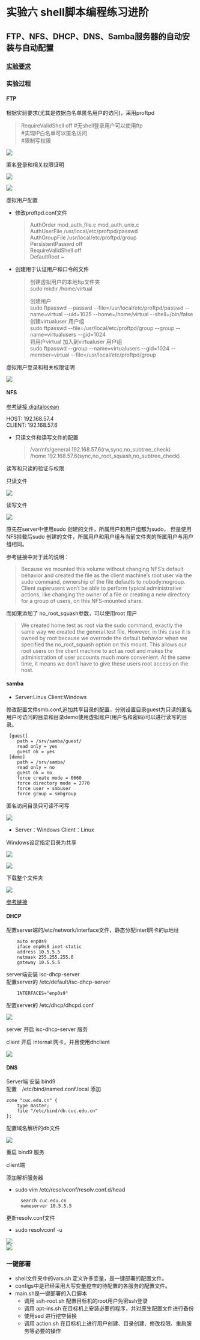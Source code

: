 # 实验六 shell脚本编程练习进阶  
## FTP、NFS、DHCP、DNS、Samba服务器的自动安装与自动配置    

### [实验要求](https://sec.cuc.edu.cn/huangwei/course/LinuxSysAdmin/chap0x06.exp.md.html#/2/1)  
   
 
### 实验过程  
  
#### FTP  
 
根据实验要求(尤其是依据白名单匿名用户的访问)，采用proftpd  
 
> RequireValidShell off  #无shell登录用户可以使用ftp  
> <Limit LOGIN>   #实现IP白名单可以匿名访问  
> <Limit WRITE>   #限制写权限  
 
![](image/1.jpg)
  
匿名登录和相关权限证明  
  
![](image/2.png)   
  
![](image/3.png)  
  
虚拟用户配置  
  
* 修改proftpd.conf文件  
	> AuthOrder                       mod_auth_file.c mod_auth_unix.c    
	> AuthUserFile                    /usr/local/etc/proftpd/passwd  
	> AuthGroupFile                   /usr/local/etc/proftpd/group  
	> PersistentPasswd                off  
	> RequireValidShell              off   
	> DefaultRoot                     ~ 
* 创建用于认证用户和口令的文件   
  
    > 创建虚拟用户的本地ftp文件夹  
    > sudo mkdir /home/virtual  
    >   
    > 创建用户  
    > sudo ftpasswd --passwd --file=/usr/local/etc/proftpd/passwd --name=virtual --uid=1025 --home=/home/virtual --shell=/bin/false  
    > 创建virtualuser 用户组  
    > sudo ftpasswd --file=/usr/local/etc/proftpd/group --group --name=virtualusers --gid=1024  
    > 将用户virtual 加入到virtualuser 用户组  
    > sudo ftpasswd --group --name=virtualusers --gid=1024 --member=virtual --file=/usr/local/etc/proftpd/group  
  
虚拟用户登录和相关权限证明   
 
![](image/4.png)   

#### NFS  
  
 
[参考链接 digitalocean](https://www.digitalocean.com/community/tutorials/how-to-set-up-an-nfs-mount-on-ubuntu-16-04)
  
HOST: 192.168.57.4  
CLIENT: 192.168.57.6  

* 只读文件和读写文件的配置  
  
	> /var/nfs/general    192.168.57.6(rw,sync,no_subtree_check)  
	> /home       192.168.57.6(sync,no_root_squash,no_subtree_check)    

读写和只读的验证与权限 
  
只读文件  

![](image/5.png)   
  
读写文件  
  
![](image/6.png)  
  
原先在server中使用sudo 创建的文件，所属用户和用户组都为sudo，
但是使用NFS挂载后sudo 创建的文件，所属用户和用户组与当前文件夹的所属用户与用户组相同。  
  
参考链接中对于此的说明：  

> Because we mounted this volume without changing NFS’s default behavior and created the file as the client machine’s root user via the sudo command, ownership of the file defaults to nobody:nogroup. Client superusers won’t be able to perform typical administrative actions, like changing the owner of a file or creating a new directory for a group of users, on this NFS-mounted share.  
  
而如果添加了 no_root_squash参数，可以使用root 用户  
  
> We created home.test as root via the sudo command, exactly the same way we created the general.test file. However, in this case it is owned by root because we overrode the default behavior when we specified the no_root_squash option on this mount. This allows our root users on the client machine to act as root and makes the administration of user accounts much more convenient. At the same time, it means we don’t have to give these users root access on the host.  
  
 
#### samba   

- Server:Linux  Client:Windows  
 
修改配置文件smb.conf,追加共享目录的配置，分别设置目录guest为只读的匿名用户可访问的目录和目录demo使用虚拟账户(用户名和密码)可以进行读写的目录。   
  
	 [guest]  
        path = /srv/samba/guest/  
        read only = yes  
        guest ok = yes  
     [demo]
		path = /srv/samba/  
		read only = no  
		guest ok = no  
		force create mode = 0660  
        force directory mode = 2770  
        force user = smbuser  
        force group = smbgroup    
   
匿名访问目录只可读不可写  

![](image/7.png)    
  
  
- Server：Windows  Client：Linux   
 
 
Windows设定指定目录为共享  
  
![](image/11.png)  
  
  
![](image/8.png)  
 
下载整个文件夹  
  
![](image/10.png)
 
 
[参考链接](https://wiki.samba.org/index.php/Setting_up_Samba_as_a_Standalone_Server)
 

#### DHCP   
  
配置server端的/etc/network/interface文件，静态分配interl网卡的ip地址    
  
		auto enp0s9  
		iface enp0s9 inet static  
		address 10.5.5.5	
		netmask 255.255.255.0   
		gateway 10.5.5.5	
 
 
server端安装 isc-dhcp-server   
配置server的 /etc/default/isc-dhcp-server   
  
		INTERFACES="enp0s9"   
 
配置server的 /etc/dhcp/dhcpd.conf 
  
![](image/12.png)  
 
server 开启 isc-dhcp-server 服务   
   
client 开启 internal 网卡，并且使用dhclient  

![](image/13.png)  
  
#### DNS  
 

Server端 安装 bind9  
配置　/etc/bind/named.conf.local 添加   

  	zone "cuc.edu.cn" {
        type master;
        file "/etc/bind/db.cuc.edu.cn"
	};  
  
配置域名解析的db文件  
   
![](image/14.png)  
  
重启 bind9 服务  
  
client端  
 
添加解析服务器  

* sudo vim /etc/resolvconf/resolv.conf.d/head   
 
		search cuc.edu.cn  
		nameserver 10.5.5.5  

更新resolv.conf文件   
 
* sudo resolvconf -u   
  
![](image/15.png)    
![](image/16.png)  
  
 
### 一键部署  
 
- shell文件夹中的vars.sh 定义许多变量，是一键部署的配置文件。  
- configs中是已经采用大写变量挖空的待配置的各服务的配置文件。  
- main.sh是一键部署的入口脚本  
	- 调用 ssh-root.sh 配置目标机的root用户免密ssh登录  
	- 调用 apt-ins.sh 在目标机上安装必要的程序，并对原生配置文件进行备份  
	- 使用sed 进行挖空替换
	- 调用 action.sh 在目标机上进行用户创建、目录创建、修改权限、重启服务等必要的操作

